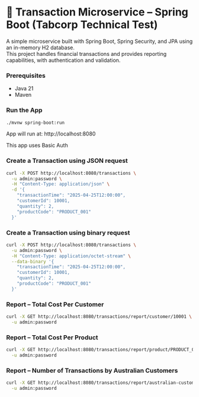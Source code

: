 # 🧾 Transaction Microservice – Spring Boot (Tabcorp Technical Test)

A simple microservice built with Spring Boot, Spring Security, and JPA using an in-memory H2 database.  
This project handles financial transactions and provides reporting capabilities, with authentication and validation.

### Prerequisites
- Java 21
- Maven

### Run the App

```bash
./mvnw spring-boot:run
```
App will run at:
http://localhost:8080

This app uses Basic Auth

### Create a Transaction using JSON request
```bash
curl -X POST http://localhost:8080/transactions \
  -u admin:password \
  -H "Content-Type: application/json" \
  -d '{
    "transactionTime": "2025-04-25T12:00:00",
    "customerId": 10001,
    "quantity": 2,
    "productCode": "PRODUCT_001"
  }'
```

### Create a Transaction using binary request
```bash
curl -X POST http://localhost:8080/transactions \
  -u admin:password \
  -H "Content-Type: application/octet-stream" \
  --data-binary '{
    "transactionTime": "2025-04-25T12:00:00",
    "customerId": 10001,
    "quantity": 2,
    "productCode": "PRODUCT_001"
  }'
```

### Report – Total Cost Per Customer
```bash
curl -X GET http://localhost:8080/transactions/report/customer/10001 \
  -u admin:password
```

### Report – Total Cost Per Product
```bash
curl -X GET http://localhost:8080/transactions/report/product/PRODUCT_001 \
  -u admin:password
```

### Report – Number of Transactions by Australian Customers
```bash
curl -X GET http://localhost:8080/transactions/report/australian-customers \
  -u admin:password
```